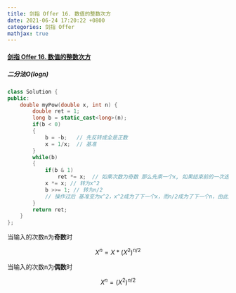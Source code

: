 ```yaml
---
title: 剑指 Offer 16. 数值的整数次方
date: 2021-06-24 17:20:22 +0800
categories: 剑指 Offer
mathjax: true
---
```

#### [剑指 Offer 16. 数值的整数次方](https://leetcode-cn.com/problems/shu-zhi-de-zheng-shu-ci-fang-lcof/)

##### 二分法O(logn)
```c++
class Solution {
public:
    double myPow(double x, int n) {
        double ret = 1;
        long b = static_cast<long>(n);
        if(b < 0)
        {
            b = -b;   // 先反转成全是正数
            x = 1/x;  // 基准
        }
        while(b)
        {
            if(b & 1)
                ret *= x;  // 如果次数为奇数 那么先乘一个x, 如果结束前的一次迭代b = 2，那么会进入1，如果b = 1，那此时已经进入了，最后b=0时，因为0次方=0，所以没影响。
            x *= x; // 转为x^2
            b >>= 1; // 转为n/2
            // 操作过后 基准变为x^2，x^2成为了下一个x，而n/2成为了下一个n，由此迭代
        }
        return ret;
    }
};
```


当输入的次数n为**奇数**时

$$ X^n=X*(X^2)^{n/2}$$

当输入的次数n为**偶数**时

$$ X^n=(X^2)^{n/2}$$
